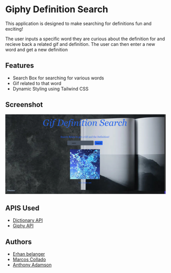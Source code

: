 # Giphy Definition Search

This application is designed to make searching for definitions fun and exciting!

The user inputs a specific word they are curious about the definition for and recieve back a related gif and definition.
The user can then enter a new word and get a new definition

## Features

- Search Box for searching for various words
- Gif related to that word
- Dynamic Styling using Tailwind CSS


## Screenshot
![Screenshot of website](image.png)



## APIS Used

- [Dictionary API](https://www.dictionaryapi.com)
- [Giphy API](https://api.giphy.com)
## Authors

- [Erhan belanger](https://www.github.com/erhanbelanger)
- [Marcos Collado](https://www.github.com/S3kiro24)
- [Anthony Adamson](https://www.github.com/anthonyaadamson)